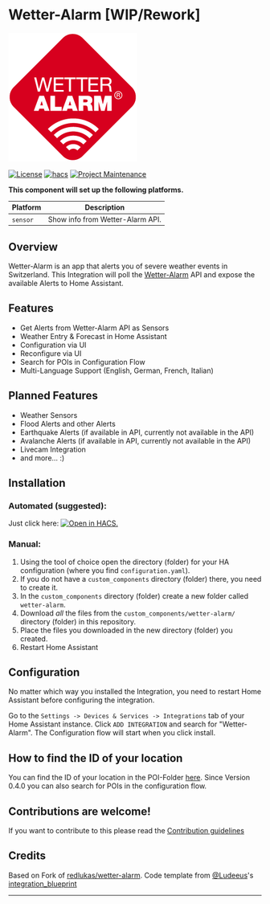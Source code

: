 # Wetter-Alarm [WIP/Rework]

![Logo][logo]

[![License][license-shield]](LICENSE)
[![hacs][hacsbadge]][hacs]
[![Project Maintenance][maintenance-shield]][user_profile]


**This component will set up the following platforms.**

| Platform | Description                      |
| -------- | -------------------------------- |
| `sensor` | Show info from Wetter-Alarm API. |

## Overview

Wetter-Alarm is an app that alerts you of severe weather events in Switzerland.
This Integration will poll the [Wetter-Alarm](https://wetteralarm.ch/) API and expose the available Alerts to Home Assistant.

## Features
- Get Alerts from Wetter-Alarm API as Sensors
- Weather Entry & Forecast in Home Assistant
- Configuration via UI
- Reconfigure via UI
- Search for POIs in Configuration Flow
- Multi-Language Support (English, German, French, Italian)

## Planned Features
- Weather Sensors
- Flood Alerts and other Alerts
- Earthquake Alerts (if available in API, currently not available in the API)
- Avalanche Alerts (if available in API, currently not available in the API)
- Livecam Integration
- and more... :)

## Installation

### Automated (suggested):

Just click here: [![Open in HACS.][my-hacs-badge]][open-in-hacs]

### Manual:

1. Using the tool of choice open the directory (folder) for your HA configuration (where you find `configuration.yaml`).
2. If you do not have a `custom_components` directory (folder) there, you need to create it.
3. In the `custom_components` directory (folder) create a new folder called `wetter-alarm`.
4. Download _all_ the files from the `custom_components/wetter-alarm/` directory (folder) in this repository.
5. Place the files you downloaded in the new directory (folder) you created.
6. Restart Home Assistant

## Configuration

No matter which way you installed the Integration, you need to restart Home Assistant before configuring the integration.

Go to the `Settings -> Devices & Services -> Integrations` tab of your Home Assistant instance.
Click `ADD INTEGRATION` and search for "Wetter-Alarm".
The Configuration flow will start when you click install.

## How to find the ID of your location
You can find the ID of your location in the POI-Folder [here](POIs/).
Since Version 0.4.0 you can also search for POIs in the configuration flow.


## Contributions are welcome!
If you want to contribute to this please read the [Contribution guidelines](CONTRIBUTING.md)

## Credits
Based on Fork of [redlukas/wetter-alarm](https://github.com/redlukas/wetter-alarm).
Code template from [@Ludeeus](https://github.com/ludeeus)'s [integration_blueprint][integration_blueprint]

---

[logo]: https://raw.githubusercontent.com/onekintaro/wetter-alarm/main/logo.png

[integration_blueprint]: https://github.com/custom-components/integration_blueprint

[hacs]: https://hacs.xyz
[hacsbadge]: https://img.shields.io/badge/HACS-Default-green.svg

[license-shield]: https://img.shields.io/github/license/onekintaro/wetter-alarm.svg
[maintenance-shield]: https://img.shields.io/badge/maintainer-%40onekintaro-blue.svg

[user_profile]: https://github.com/onekintaro

[open-in-hacs]: https://my.home-assistant.io/redirect/hacs_repository/?owner=onekintaro&repository=wetter-alarm&category=integration
[my-hacs-badge]: https://my.home-assistant.io/badges/hacs_repository.svg
